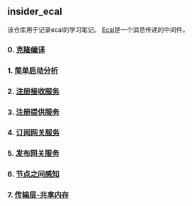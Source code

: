 ## insider_ecal
 该仓库用于记录ecal的学习笔记。
[Ecal](https://github.com/eclipse-ecal/ecal/)是一个消息传递的中间件。
### 0. [克隆编译]()
### 1. [简单启动分析]()
### 2. [注册接收服务]()
### 3. [注册提供服务]()
### 4. [订阅网关服务]()
### 5. [发布网关服务]()
### 6. [节点之间感知]()
### 7. [传输层-共享内存](https://github.com/KanonWY/insider_ecal/blob/main/doc/%E4%BC%A0%E8%BE%93%E5%B1%82_%E5%85%B1%E4%BA%AB%E5%86%85%E5%AD%98.md)
